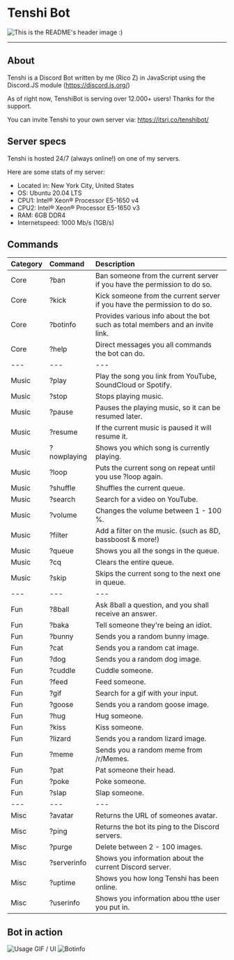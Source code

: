 
# Tenshi Bot

![This is the README's header image :)](https://i.imgur.com/RYIJiwG.png)
<hr>


## About
Tenshi is a Discord Bot written by me (Rico Z) in JavaScript using the Discord.JS module (https://discord.js.org/)

As of right now, TenshiBot is serving over 12.000+ users! Thanks for the support.

You can invite Tenshi to your own server via: https://itsri.co/tenshibot/



## Server specs
Tenshi is hosted 24/7 (always online!) on one of my servers.

Here are some stats of my server:

- Located in: New York City, United States
- OS: Ubuntu 20.04 LTS
- CPU1: Intel® Xeon® Processor E5-1650 v4
- CPU2: Intel® Xeon® Processor E5-1650 v3
- RAM: 6GB DDR4
- Internetspeed: 1000 Mb/s (1GB/s)


## Commands

| Category      | Command| Description     |
| :---        |    :----   |          :--- |
|  Core     | ?ban       | Ban someone from the current server if you have the permission to do so.   |
| Core   | ?kick       | Kick someone from the current server if you have the permission to do so.      |
|Core|?botinfo|Provides various info about the bot such as total members and an invite link.
| Core| ?help|Direct messages you all commands the bot can do.
|---|---|---
|Music|?play| Play the song you link from YouTube, SoundCloud or Spotify.
|Music|?stop|Stops playing music.
|Music|?pause|Pauses the playing music, so it can be resumed later.
|Music|?resume|If the current music is paused it will resume it.
|Music|?nowplaying|Shows you which song is currently playing.
|Music|?loop|Puts the current song on repeat until you use ?loop again.
|Music|?shuffle|Shuffles the current queue.
|Music|?search| Search for a video on YouTube.
|Music|?volume| Changes the volume between 1 - 100 %.
|Music|?filter| Add a filter on the music. (such as 8D, bassboost & more!)
|Music|?queue| Shows you all the songs in the queue.
|Music|?cq | Clears the entire queue.
|Music|?skip|Skips the current song to the next one in queue.
|---|---|---
|Fun|?8ball|Ask 8ball a question, and you shall receive an answer.
|Fun|?baka|Tell someone they're being an idiot.
|Fun|?bunny|Sends you a random bunny image.
|Fun|?cat|Sends you a random cat image.
|Fun|?dog|Sends you a random dog image.
|Fun|?cuddle|Cuddle someone.
|Fun|?feed| Feed someone.
|Fun|?gif| Search for a gif with your input.
|Fun|?goose|Sends you a random goose image.
|Fun|?hug|Hug someone.
|Fun|?kiss| Kiss someone.
|Fun|?lizard|Sends you a random lizard image.
|Fun|?meme|Sends you a random meme from /r/Memes.
|Fun|?pat|Pat someone their head.
|Fun|?poke|Poke someone.
|Fun|?slap| Slap someone.
|---|---|---
|Misc|?avatar|Returns the URL of someones avatar.
|Misc|?ping|Returns the bot its ping to the Discord servers.
|Misc|?purge|Delete between 2 - 100 images.
|Misc|?serverinfo|Shows you information about the current Discord server.
|Misc|?uptime|Shows you how long Tenshi has been online.
|Misc|?userinfo|Shows you information abou tthe user you put in.



## Bot in action

![Usage GIF / UI](https://i.imgur.com/in5VFOJ.gif)
![Botinfo](https://i.imgur.com/IdCYWty.png)
